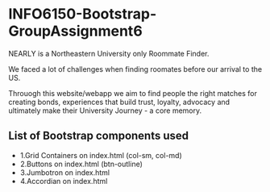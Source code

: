 # INFO6150-Bootstrap-GroupAssignment6
NEARLY is a Northeastern University only Roommate Finder. 

We faced a lot of challenges when finding roomates before our arrival to the US.

Throuogh this website/webapp we aim to find people the right matches for creating bonds, experiences that build trust, loyalty, advocacy and ultimately make their University Journey - a core memory.

## List of Bootstrap components used 

- 1.Grid Containers on index.html (col-sm, col-md)
- 2.Buttons on index.html (btn-outline)
- 3.Jumbotron on index.html
- 4.Accordian on index.html 